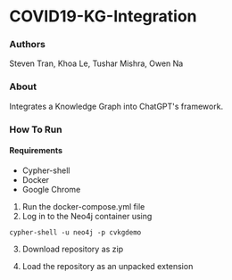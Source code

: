 # COVID19-KG-Integration

### Authors

Steven Tran, Khoa Le, Tushar Mishra, Owen Na

### About

Integrates a Knowledge Graph into ChatGPT's framework.

### How To Run

#### Requirements

- Cypher-shell
- Docker
- Google Chrome

1. Run the docker-compose.yml file
2. Log in to the Neo4j container using

`cypher-shell -u neo4j -p cvkgdemo`

3. Download repository as zip

4. Load the repository as an unpacked extension
